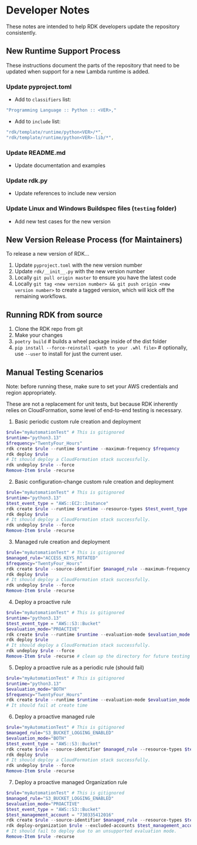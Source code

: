 # Developer Notes

These notes are intended to help RDK developers update the repository consistently.

## New Runtime Support Process

These instructions document the parts of the repository that need to be updated when support for a new Lambda runtime is added.

### Update pyproject.toml

- Add to `classifiers` list:

```yaml
"Programming Language :: Python :: <VER>,"
```

- Add to `include` list:

```yaml
"rdk/template/runtime/python<VER>/*",
"rdk/template/runtime/python<VER>-lib/*",
```

### Update README.md

- Update documentation and examples

### Update rdk.py

- Update references to include new version

### Update Linux and Windows Buildspec files (`testing` folder)

- Add new test cases for the new version

## New Version Release Process (for Maintainers)

To release a new version of RDK...

1. Update `pyproject.toml` with the new version number
2. Update `rdk/__init__.py` with the new version number
3. Locally `git pull origin master` to ensure you have the latest code
4. Locally `git tag <new version number> && git push origin <new version number>` to create a tagged version, which will kick off the remaining workflows.

## Running RDK from source

1. Clone the RDK repo from git
2. Make your changes
3. `poetry build` # builds a wheel package inside of the dist folder
4. `pip install --force-reinstall <path to your .whl file>` # optionally, use `--user` to install for just the current user.

## Manual Testing Scenarios

Note: before running these, make sure to set your AWS credentials and region appropriately.

These are not a replacement for unit tests, but because RDK inherently relies on CloudFormation, some level of end-to-end testing is necessary.

1. Basic periodic custom rule creation and deployment
```powershell
$rule="myAutomationTest" # This is gitignored
$runtime="python3.13"
$frequency="TwentyFour_Hours"
rdk create $rule --runtime $runtime --maximum-frequency $frequency
rdk deploy $rule
# It should deploy a CloudFormation stack successfully.
rdk undeploy $rule --force
Remove-Item $rule -recurse
```
2. Basic configuration-change custom rule creation and deployment
```powershell
$rule="myAutomationTest" # This is gitignored
$runtime="python3.13"
$test_event_type = "AWS::EC2::Instance"
rdk create $rule --runtime $runtime --resource-types $test_event_type
rdk deploy $rule
# It should deploy a CloudFormation stack successfully.
rdk undeploy $rule --force
Remove-Item $rule -recurse
```
3. Managed rule creation and deployment
```powershell
$rule="myAutomationTest" # This is gitignored
$managed_rule="ACCESS_KEYS_ROTATED"
$frequency="TwentyFour_Hours"
rdk create $rule --source-identifier $managed_rule --maximum-frequency $frequency
rdk deploy $rule
# It should deploy a CloudFormation stack successfully.
rdk undeploy $rule --force
Remove-Item $rule -recurse
```

4. Deploy a proactive rule
```powershell
$rule="myAutomationTest" # This is gitignored
$runtime="python3.13"
$test_event_type = "AWS::S3::Bucket"
$evaluation_mode="PROACTIVE"
rdk create $rule --runtime $runtime --evaluation-mode $evaluation_mode --resource-types $test_event_type
rdk deploy $rule
# It should deploy a CloudFormation stack successfully.
rdk undeploy $rule --force
Remove-Item $rule -recurse # clean up the directory for future testing
```

5. Deploy a proactive rule as a periodic rule (should fail)
```powershell
$rule="myAutomationTest" # This is gitignored
$runtime="python3.13"
$evaluation_mode="BOTH"
$frequency="TwentyFour_Hours"
rdk create $rule --runtime $runtime --evaluation-mode $evaluation_mode --maximum-frequency $frequency
# It should fail at create time
```

6. Deploy a proactive managed rule
```powershell
$rule="myAutomationTest" # This is gitignored
$managed_rule="S3_BUCKET_LOGGING_ENABLED"
$evaluation_mode="BOTH"
$test_event_type = "AWS::S3::Bucket"
rdk create $rule --source-identifier $managed_rule --resource-types $test_event_type --evaluation-mode $evaluation_mode
rdk deploy $rule
# It should deploy a CloudFormation stack successfully.
rdk undeploy $rule --force
Remove-Item $rule -recurse
```

7. Deploy a proactive managed Organization rule
```powershell
$rule="myAutomationTest" # This is gitignored
$managed_rule="S3_BUCKET_LOGGING_ENABLED"
$evaluation_mode="PROACTIVE"
$test_event_type = "AWS::S3::Bucket"
$test_management_account = "730335412016"
rdk create $rule --source-identifier $managed_rule --resource-types $test_event_type --evaluation-mode $evaluation_mode
rdk deploy-organization $rule --excluded-accounts $test_management_account
# It should fail to deploy due to an unsupported evaluation mode.
Remove-Item $rule -recurse
```